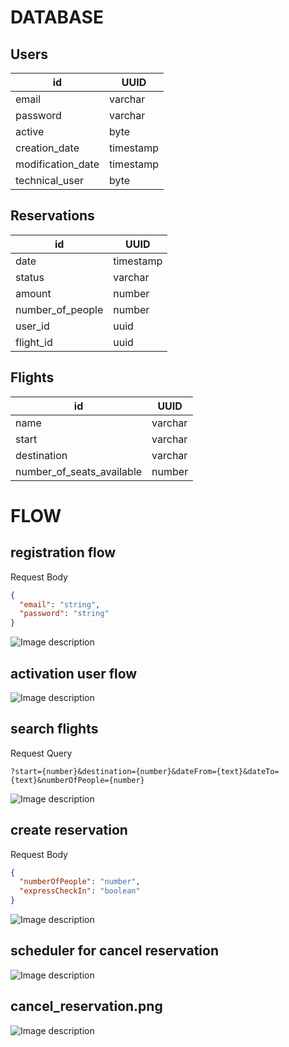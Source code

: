 DATABASE
===
Users
---
|id|UUID|
|---|---|
|email|varchar|
|password|varchar|
|active|byte|
|creation_date|timestamp|
|modification_date|timestamp|
|technical_user|byte|
Reservations
---
|id|UUID|
|---|---|
|date|timestamp|
|status|varchar|
|amount|number|
|number_of_people|number|
|user_id|uuid|
|flight_id|uuid|

Flights
---
|id|UUID|
|---|---|
|name|varchar|
|start|varchar|
|destination|varchar|
|number_of_seats_available|number|

FLOW
===
registration flow
---
Request Body
```json
{
  "email": "string",
  "password": "string"
}
```
![Image description](flow/registration.png)

activation user flow
--
![Image description](flow/activation_user.png)

search flights
--
Request Query
```http request
?start={number}&destination={number}&dateFrom={text}&dateTo={text}&numberOfPeople={number}
```
![Image description](flow/search_flights.png)

create reservation
--
Request Body
```json
{
  "numberOfPeople": "number",
  "expressCheckIn": "boolean"
}
```
![Image description](flow/create_reservation.png)

scheduler for cancel reservation
--
![Image description](flow/scheduler_for_cancel_reservation.png)

cancel_reservation.png
--
![Image description](flow/cancel_reservation.png)
